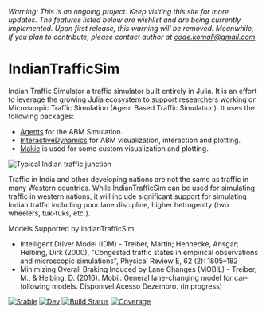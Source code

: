 *Warning: This is an ongoing project. Keep visiting this site for more updates. The features listed below are wishlist and are being currently implemented. Upon first release, this warning will be removed. Meanwhile, If you plan to contribute, please contact author at code.komali@gmail.com*
# IndianTrafficSim 
Indian Traffic Simulator a traffic simulator built entirely in Julia. It is an effort to leverage the growing Julia ecosystem to support researchers working on Microscopic Traffic Simulation (Agent Based Traffic Simulation). It uses the following packages:
* [Agents](https://juliadynamics.github.io/Agents.jl/stable/) for the ABM Simulation. 
* [InteractiveDynamics](https://juliadynamics.github.io/InteractiveDynamics.jl/stable/) for ABM visualization, interaction and plotting.
* [Makie](https://makie.juliaplots.org/stable/) is used for some custom visualization and plotting.

![Typical Indian traffic junction](https://upload.wikimedia.org/wikipedia/commons/a/a6/Karol_Bagh%2C_2008_%2814%29.JPG)

Traffic in India and other developing nations are not the same as traffic in many Western countries. While IndianTrafficSim can be used for simulating traffic in western nations, it will include significant support for simulating Indian traffic including poor lane discipline, higher hetrogenity (two wheelers, tuk-tuks, etc.).

Models Supported by IndianTrafficSim
* Intelligent Driver Model (IDM) - Treiber, Martin; Hennecke, Ansgar; Helbing, Dirk (2000), "Congested traffic states in empirical observations and microscopic simulations", Physical Review E, 62 (2): 1805–182
* Minimizing Overall Braking Induced by Lane Changes (MOBIL) - Treiber, M., & Helbing, D. (2016). Mobil: General lane-changing model for car-following models. Disponıvel Acesso Dezembro. (in progress)

[![Stable](https://img.shields.io/badge/docs-stable-blue.svg)](https://codekomali.github.io/IndianTrafficSim.jl/stable)
[![Dev](https://img.shields.io/badge/docs-dev-blue.svg)](https://codekomali.github.io/IndianTrafficSim.jl/dev)
[![Build Status](https://github.com/codekomali/IndianTrafficSim.jl/actions/workflows/CI.yml/badge.svg?branch=master)](https://github.com/codekomali/IndianTrafficSim.jl/actions/workflows/CI.yml?query=branch%3Amaster)
[![Coverage](https://codecov.io/gh/codekomali/IndianTrafficSim.jl/branch/master/graph/badge.svg)](https://codecov.io/gh/codekomali/IndianTrafficSim.jl)
